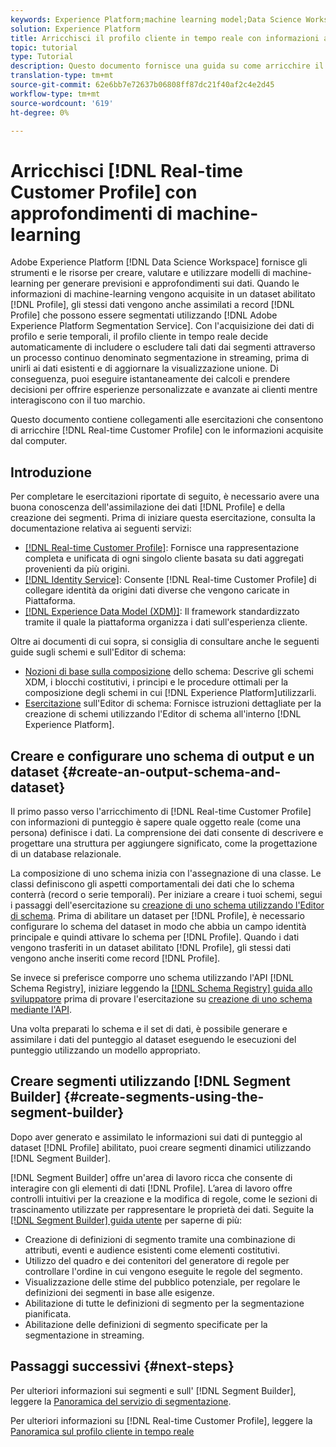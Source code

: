 ```yaml
---
keywords: Experience Platform;machine learning model;Data Science Workspace;Real-time Customer Profile;popular topics;machine learning insights
solution: Experience Platform
title: Arricchisci il profilo cliente in tempo reale con informazioni approfondite sull'apprendimento automatico
topic: tutorial
type: Tutorial
description: Questo documento fornisce una guida su come arricchire il profilo cliente in tempo reale con informazioni acquisite da computer.
translation-type: tm+mt
source-git-commit: 62e6bb7e72637b06808ff87dc21f40af2c4e2d45
workflow-type: tm+mt
source-wordcount: '619'
ht-degree: 0%

---
```



# Arricchisci [!DNL Real-time Customer Profile] con approfondimenti di machine-learning

Adobe Experience Platform [!DNL Data Science Workspace] fornisce gli strumenti e le risorse per creare, valutare e utilizzare modelli di machine-learning per generare previsioni e approfondimenti sui dati. Quando le informazioni di machine-learning vengono acquisite in un dataset abilitato [!DNL Profile], gli stessi dati vengono anche assimilati a record [!DNL Profile] che possono essere segmentati utilizzando [!DNL Adobe Experience Platform Segmentation Service]. Con l&#39;acquisizione dei dati di profilo e serie temporali, il profilo cliente in tempo reale decide automaticamente di includere o escludere tali dati dai segmenti attraverso un processo continuo denominato segmentazione in streaming, prima di unirli ai dati esistenti e di aggiornare la visualizzazione unione. Di conseguenza, puoi eseguire istantaneamente dei calcoli e prendere decisioni per offrire esperienze personalizzate e avanzate ai clienti mentre interagiscono con il tuo marchio.

Questo documento contiene collegamenti alle esercitazioni che consentono di arricchire [!DNL Real-time Customer Profile] con le informazioni acquisite dal computer.

## Introduzione

Per completare le esercitazioni riportate di seguito, è necessario avere una buona conoscenza dell&#39;assimilazione dei dati [!DNL Profile] e della creazione dei segmenti. Prima di iniziare questa esercitazione, consulta la documentazione relativa ai seguenti servizi:

- [[!DNL Real-time Customer Profile]](../../profile/home.md): Fornisce una rappresentazione completa e unificata di ogni singolo cliente basata su dati aggregati provenienti da più origini.
- [[!DNL Identity Service]](../../identity-service/home.md): Consente  [!DNL Real-time Customer Profile] di collegare identità da origini dati diverse che vengono caricate in Piattaforma.
- [[!DNL Experience Data Model (XDM)]](../../xdm/home.md): Il framework standardizzato tramite il quale la piattaforma organizza i dati sull&#39;esperienza cliente.

Oltre ai documenti di cui sopra, si consiglia di consultare anche le seguenti guide sugli schemi e sull&#39;Editor di schema:

- [Nozioni di base sulla composizione](../../xdm/schema/composition.md) dello schema: Descrive gli schemi XDM, i blocchi costitutivi, i principi e le procedure ottimali per la composizione degli schemi in cui  [!DNL Experience Platform]utilizzarli.
- [Esercitazione](../../xdm/tutorials/create-schema-ui.md) sull&#39;Editor di schema: Fornisce istruzioni dettagliate per la creazione di schemi utilizzando l&#39;Editor di schema all&#39;interno  [!DNL Experience Platform].

## Creare e configurare uno schema di output e un dataset {#create-an-output-schema-and-dataset}

Il primo passo verso l&#39;arricchimento di [!DNL Real-time Customer Profile] con informazioni di punteggio è sapere quale oggetto reale (come una persona) definisce i dati. La comprensione dei dati consente di descrivere e progettare una struttura per aggiungere significato, come la progettazione di un database relazionale.

La composizione di uno schema inizia con l&#39;assegnazione di una classe. Le classi definiscono gli aspetti comportamentali dei dati che lo schema conterrà (record o serie temporali). Per iniziare a creare i tuoi schemi, segui i passaggi dell&#39;esercitazione su [creazione di uno schema utilizzando l&#39;Editor di schema](../../xdm/tutorials/create-schema-ui.md). Prima di abilitare un dataset per [!DNL Profile], è necessario configurare lo schema del dataset in modo che abbia un campo identità principale e quindi attivare lo schema per [!DNL Profile]. Quando i dati vengono trasferiti in un dataset abilitato [!DNL Profile], gli stessi dati vengono anche inseriti come record [!DNL Profile].

Se invece si preferisce comporre uno schema utilizzando l&#39;API [!DNL Schema Registry], iniziare leggendo la [[!DNL Schema Registry] guida allo sviluppatore](../../xdm/api/getting-started.md) prima di provare l&#39;esercitazione su [creazione di uno schema mediante l&#39;API](../../xdm/tutorials/create-schema-api.md).

Una volta preparati lo schema e il set di dati, è possibile generare e assimilare i dati del punteggio al dataset eseguendo le esecuzioni del punteggio utilizzando un modello appropriato.

## Creare segmenti utilizzando [!DNL Segment Builder] {#create-segments-using-the-segment-builder}

Dopo aver generato e assimilato le informazioni sui dati di punteggio al dataset [!DNL Profile] abilitato, puoi creare segmenti dinamici utilizzando [!DNL Segment Builder].

[!DNL Segment Builder] offre un&#39;area di lavoro ricca che consente di interagire con gli elementi di dati [!DNL Profile]. L’area di lavoro offre controlli intuitivi per la creazione e la modifica di regole, come le sezioni di trascinamento utilizzate per rappresentare le proprietà dei dati. Seguite la [[!DNL Segment Builder] guida utente](../../segmentation/ui/segment-builder.md) per saperne di più:

- Creazione di definizioni di segmento tramite una combinazione di attributi, eventi e audience esistenti come elementi costitutivi.
- Utilizzo del quadro e dei contenitori del generatore di regole per controllare l&#39;ordine in cui vengono eseguite le regole del segmento.
- Visualizzazione delle stime del pubblico potenziale, per regolare le definizioni dei segmenti in base alle esigenze.
- Abilitazione di tutte le definizioni di segmento per la segmentazione pianificata.
- Abilitazione delle definizioni di segmento specificate per la segmentazione in streaming.

## Passaggi successivi {#next-steps}

Per ulteriori informazioni sui segmenti e sull&#39; [!DNL Segment Builder], leggere la [Panoramica del servizio di segmentazione](../../segmentation/home.md).

Per ulteriori informazioni su [!DNL Real-time Customer Profile], leggere la [Panoramica sul profilo cliente in tempo reale](../../profile/home.md)